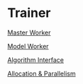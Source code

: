 # Trainer

[Master Worker](trainer/master_worker.md)

[Model Worker](trainer/model_worker.md)

[Algorithm Interface](trainer/algo_interface.md)

[Allocation & Parallelism](trainer/allocation_parallel.md)
